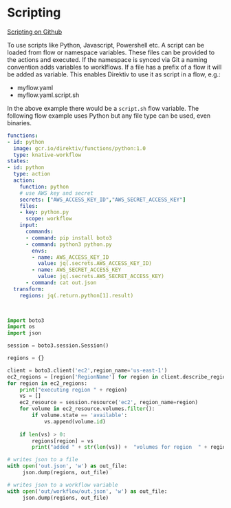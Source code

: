 # Scripting 
 [Scripting on Github](https://github.com/direktiv/direktiv-examples/tree/main/scripting)

To use scripts like Python, Javascript, Powershell etc. A script can be loaded from flow or namespace variables. These files can be provided to the actions and executed. If the namespace is synced via Git a naming convention adds variables to worklflows. If a file has a prefix of a flow it will be added as variable. This enables Direktiv to use it as script in a flow, e.g.:

- myflow.yaml
- myflow.yaml.script.sh

In the above example there would be a `script.sh` flow variable. The following flow example uses Python but any file type can be used, even binaries.


```yaml title="Python Flow"
functions:
- id: python
  image: gcr.io/direktiv/functions/python:1.0
  type: knative-workflow
states:
- id: python
  type: action
  action:
    function: python
    # use AWS key and secret
    secrets: ["AWS_ACCESS_KEY_ID","AWS_SECRET_ACCESS_KEY"]
    files:
    - key: python.py
      scope: workflow
    input: 
      commands:
      - command: pip install boto3
      - command: python3 python.py
        envs: 
        - name: AWS_ACCESS_KEY_ID
          value: jq(.secrets.AWS_ACCESS_KEY_ID)
        - name: AWS_SECRET_ACCESS_KEY
          value: jq(.secrets.AWS_SECRET_ACCESS_KEY)
      - command: cat out.json
  transform:
    regions: jq(.return.python[1].result)

        
```



```python title="python.py"
import boto3
import os
import json

session = boto3.session.Session()

regions = {}

client = boto3.client('ec2',region_name='us-east-1')
ec2_regions = [region['RegionName'] for region in client.describe_regions()['Regions']]
for region in ec2_regions:
    print("executing region " + region)
    vs = []
    ec2_resource = session.resource('ec2', region_name=region)
    for volume in ec2_resource.volumes.filter():
        if volume.state == 'available':
            vs.append(volume.id)
    
    if len(vs) > 0:
        regions[region] = vs
        print("added " + str(len(vs)) +  "volumes for region  " + region)

# writes json to a file
with open('out.json', 'w') as out_file:
     json.dump(regions, out_file)

# writes json to a workflow variable
with open('out/workflow/out.json', 'w') as out_file:
     json.dump(regions, out_file)
```